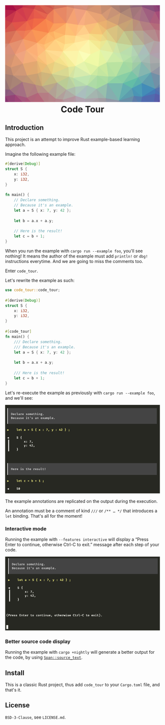 <h1 align="center">
  <img src="./doc/logo.png" alt="Logo, just triangles" /><br />
  Code Tour
</h1>

## Introduction

This project is an attempt to improve Rust example-based learning
approach.

Imagine the following example file:

```rust
#[derive(Debug)]
struct S {
    x: i32,
    y: i32,
}

fn main() {
    // Declare something.
    // Because it's an example.
    let a = S { x: 7, y: 42 };

    let b = a.x + a.y;

    // Here is the result!
    let c = b + 1;
}
```

When you run the example with `cargo run --example foo`, you'll see
nothing! It means the author of the example must add `println!` or
`dbg!` instructions everytime. And we are going to miss the comments
too.

Enter `code_tour`.

Let's rewrite the example as such:

```rust
use code_tour::code_tour;

#[derive(Debug)]
struct S {
    x: i32,
    y: i32,
}

#[code_tour]
fn main() {
    /// Declare something.
    /// Because it's an example.
    let a = S { x: 7, y: 42 };

    let b = a.x + a.y;

    /// Here is the result!
    let c = b + 1;
}
```

Let's re-execute the example as previously with `cargo run --example
foo`, and we'll see:

![cargo run example](./doc/cargo_run_example.png)

The example annotations are replicated on the output during the
execution.

An annotation must be a comment of kind `///` or `/** … */` that
introduces a `let` binding. That's all for the moment!

### Interactive mode

Running the example with `--features interactive` will display a
“Press Enter to continue, otherwise Ctrl-C to exit.” message after
each step of your code.

![cargo run example interactive](./doc/cargo_run_example_interactive.png)

### Better source code display

Running the example with `cargo +nightly` will generate a better
output for the code, by using
[`Span::source_text`](https://doc.rust-lang.org/proc_macro/struct.Span.html#method.source_text).

## Install

This is a classic Rust project, thus add `code_tour` to your
`Cargo.toml` file, and that's it.

## License

`BSD-3-Clause`, see `LICENSE.md`.
